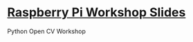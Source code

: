 # [Raspberry Pi Workshop Slides](https://dhs-raspbian.github.io/raspbianslides/)

Python Open CV Workshop 
